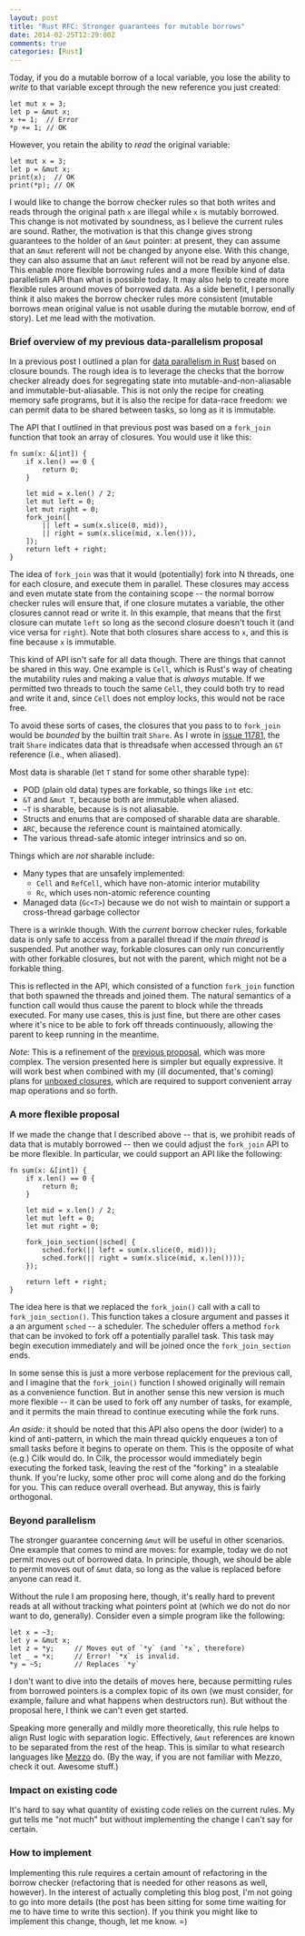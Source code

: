 ```yaml
---
layout: post
title: "Rust RFC: Stronger guarantees for mutable borrows"
date: 2014-02-25T12:29:00Z
comments: true
categories: [Rust]
---
```

Today, if you do a mutable borrow of a local variable, you lose the
ability to *write* to that variable except through the new reference
you just created:

    let mut x = 3;
    let p = &mut x;
    x += 1;  // Error
    *p += 1; // OK
    
However, you retain the ability to *read* the original variable:    

    let mut x = 3;
    let p = &mut x;
    print(x);  // OK
    print(*p); // OK
    
I would like to change the borrow checker rules so that both writes
and reads through the original path `x` are illegal while `x` is
mutably borrowed. This change is not motivated by soundness, as I
believe the current rules are sound. Rather, the motivation is that
this change gives strong guarantees to the holder of an `&mut`
pointer: at present, they can assume that an `&mut` referent will not
be changed by anyone else.  With this change, they can also assume
that an `&mut` referent will not be read by anyone else. This enable
more flexible borrowing rules and a more flexible kind of data
parallelism API than what is possible today. It may also help to
create more flexible rules around moves of borrowed data. As a side
benefit, I personally think it also makes the borrow checker rules
more consistent (mutable borrows mean original value is not usable
during the mutable borrow, end of story). Let me lead with the
motivation.

<!-- more -->

### Brief overview of my previous data-parallelism proposal

In a previous post I outlined a plan for
[data parallelism in Rust][dp] based on closure bounds. The rough idea
is to leverage the checks that the borrow checker already does for
segregating state into mutable-and-non-aliasable and
immutable-but-aliasable. This is not only the recipe for creating
memory safe programs, but it is also the recipe for data-race freedom:
we can permit data to be shared between tasks, so long as it is
immutable.

The API that I outlined in that previous post was based on a `fork_join`
function that took an array of closures. You would use it like this:

    fn sum(x: &[int]) {
        if x.len() == 0 {
            return 0;
        }
        
        let mid = x.len() / 2;
        let mut left = 0;
        let mut right = 0;
        fork_join([
            || left = sum(x.slice(0, mid)),
            || right = sum(x.slice(mid, x.len())),
        ]);
        return left + right; 
    }
    
The idea of `fork_join` was that it would (potentially) fork into N
threads, one for each closure, and execute them in parallel. These
closures may access and even mutate state from the containing scope --
the normal borrow checker rules will ensure that, if one closure
mutates a variable, the other closures cannot read or write it. In
this example, that means that the first closure can mutate `left` so
long as the second closure doesn't touch it (and vice versa for
`right`). Note that both closures share access to `x`, and this is
fine because `x` is immutable.

This kind of API isn't safe for all data though. There are things that
cannot be shared in this way. One example is `Cell`, which is Rust's
way of cheating the mutability rules and making a value that is
*always* mutable. If we permitted two threads to touch the same
`Cell`, they could both try to read and write it and, since `Cell`
does not employ locks, this would not be race free.

To avoid these sorts of cases, the closures that you pass to to
`fork_join` would be *bounded* by the builtin trait `Share`. As I
wrote in [issue 11781][share], the trait `Share` indicates data that
is threadsafe when accessed through an `&T` reference (i.e., when
aliased).

Most data is sharable (let `T` stand for some other sharable type):

- POD (plain old data) types are forkable, so things like `int` etc.
- `&T` and `&mut T`, because both are immutable when aliased.
- `~T` is sharable, because is is not aliasable.
- Structs and enums that are composed of sharable data are sharable.
- `ARC`, because the reference count is maintained atomically.
- The various thread-safe atomic integer intrinsics and so on.

Things which are *not* sharable include:

- Many types that are unsafely implemented:
  - `Cell` and `RefCell`, which have non-atomic interior mutability
  - `Rc`, which uses non-atomic reference counting
- Managed data (`Gc<T>`) because we do not wish to
  maintain or support a cross-thread garbage collector

There is a wrinkle though. With the *current* borrow checker rules,
forkable data is only safe to access from a parallel thread if the
*main thread* is suspended. Put another way, forkable closures can
only run concurrently with other forkable closures, but not with the
parent, which might not be a forkable thing.

This is reflected in the API, which consisted of a function
`fork_join` function that both spawned the threads and joined them.
The natural semantics of a function call would thus cause the parent
to block while the threads executed. For many use cases, this is just
fine, but there are other cases where it's nice to be able to fork off
threads continuously, allowing the parent to keep running in the
meantime.

*Note:* This is a refinement of the [previous proposal][dp], which was
more complex. The version presented here is simpler but equally
expressive. It will work best when combined with my (ill documented,
that's coming) plans for [unboxed closures][8622], which are required
to support convenient array map operations and so forth.

### A more flexible proposal

If we made the change that I described above -- that is, we prohibit
reads of data that is mutably borrowed -- then we could adjust the
`fork_join` API to be more flexible. In particular, we could support
an API like the following:

    fn sum(x: &[int]) {
        if x.len() == 0 {
            return 0;
        }
        
        let mid = x.len() / 2;
        let mut left = 0;
        let mut right = 0;
        
        fork_join_section(|sched| {
            sched.fork(|| left = sum(x.slice(0, mid)));
            sched.fork(|| right = sum(x.slice(mid, x.len())));
        });
        
        return left + right; 
    }

The idea here is that we replaced the `fork_join()` call with a call
to `fork_join_section()`. This function takes a closure argument and
passes it a an argument `sched` -- a scheduler. The scheduler offers a
method `fork` that can be invoked to fork off a potentially parallel
task. This task may begin execution immediately and will be joined
once the `fork_join_section` ends.

In some sense this is just a more verbose replacement for the previous
call, and I imagine that the `fork_join()` function I showed
originally will remain as a convenience function. But in another sense
this new version is much more flexible -- it can be used to fork off
any number of tasks, for example, and it permits the main thread to
continue executing while the fork runs.

*An aside:* it should be noted that this API also opens the door
(wider) to a kind of anti-pattern, in which the main thread quickly
enqueues a ton of small tasks before it begins to operate on
them. This is the opposite of what (e.g.) Cilk would do. In Cilk, the
processor would immediately begin executing the forked task, leaving
the rest of the "forking" in a stealable thunk. If you're lucky, some
other proc will come along and do the forking for you. This can reduce
overall overhead. But anyway, this is fairly orthogonal.

### Beyond parallelism

The stronger guarantee concerning `&mut` will be useful in other
scenarios. One example that comes to mind are moves: for example,
today we do not permit moves out of borrowed data. In principle,
though, we should be able to permit moves out of `&mut` data, so long
as the value is replaced before anyone can read it.

Without the rule I am proposing here, though, it's really hard to
prevent reads at all without tracking what pointers point at (which we
do not do nor want to do, generally). Consider even a simple program
like the following:

```
let x = ~3;
let y = &mut x;
let z = *y;     // Moves out of `*y` (and `*x`, therefore)
let _ = *x;     // Error! `*x` is invalid.
*y = ~5;        // Replaces `*y`
```

I don't want to dive into the details of moves here, because
permitting rules from borrowed pointers is a complex topic of its own
(we must consider, for example, failure and what happens when
destructors run). But without the proposal here, I think we can't even
get started.

Speaking more generally and mildly more theoretically, this rule helps
to align Rust logic with separation logic. Effectively, `&mut`
references are known to be separated from the rest of the heap. This is
similar to what research languages like [Mezzo][m] do. (By the way,
if you are not familiar with Mezzo, check it out. Awesome stuff.)

### Impact on existing code

It's hard to say what quantity of existing code relies on the current
rules. My gut tells me "not much" but without implementing the change
I can't say for certain.

### How to implement

Implementing this rule requires a certain amount of refactoring in the
borrow checker (refactoring that is needed for other reasons as well,
however). In the interest of actually completing this blog post, I'm
not going to go into more details (the post has been sitting for some
time waiting for me to have time to write this section). If you think
you might like to implement this change, though, let me know. =)

[dp]: http://smallcultfollowing.com/babysteps/blog/2013/06/11/data-parallelism-in-rust/
[share]: https://github.com/mozilla/rust/issues/11781#issuecomment-35559695
[8622]: https://github.com/mozilla/rust/issues/8622
[m]: http://protz.github.io/mezzo/
